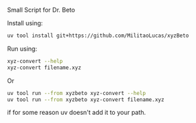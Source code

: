 Small Script for Dr. Beto

Install using:
```bash
uv tool install git+https://github.com/MilitaoLucas/xyzBeto
```
Run using:
```bash
xyz-convert --help
xyz-convert filename.xyz
```
Or
```bash
uv tool run --from xyzbeto xyz-convert --help
uv tool run --from xyzbeto xyz-convert filename.xyz
```
if for some reason uv doesn't add it to your path.
